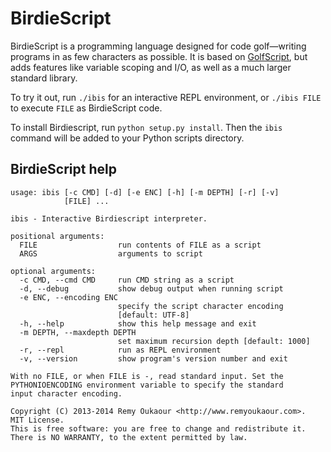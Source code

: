 # BirdieScript

BirdieScript is a programming language designed for code golf—writing programs in as few characters as possible. It is based on [GolfScript](http://www.golfscript.com/), but adds features like variable scoping and I/O, as well as a much larger standard library.

To try it out, run `./ibis` for an interactive REPL environment, or `./ibis FILE` to execute `FILE` as BirdieScript code.

To install Birdiescript, run `python setup.py install`. Then the `ibis` command will be added to your Python scripts directory.

## BirdieScript help

    usage: ibis [-c CMD] [-d] [-e ENC] [-h] [-m DEPTH] [-r] [-v]
                [FILE] ...
    
    ibis - Interactive Birdiescript interpreter.
    
    positional arguments:
      FILE                  run contents of FILE as a script
      ARGS                  arguments to script
    
    optional arguments:
      -c CMD, --cmd CMD     run CMD string as a script
      -d, --debug           show debug output when running script
      -e ENC, --encoding ENC
                            specify the script character encoding
                            [default: UTF-8]
      -h, --help            show this help message and exit
      -m DEPTH, --maxdepth DEPTH
                            set maximum recursion depth [default: 1000]
      -r, --repl            run as REPL environment
      -v, --version         show program's version number and exit
    
    With no FILE, or when FILE is -, read standard input. Set the
    PYTHONIOENCODING environment variable to specify the standard
    input character encoding.
    
    Copyright (C) 2013-2014 Remy Oukaour <http://www.remyoukaour.com>.
    MIT License.
    This is free software: you are free to change and redistribute it.
    There is NO WARRANTY, to the extent permitted by law.
